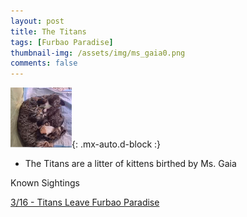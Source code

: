 ```yaml
---
layout: post
title: The Titans
tags: [Furbao Paradise]
thumbnail-img: /assets/img/ms_gaia0.png
comments: false
---
```


![The Titans](/assets/img/ms_gaia0.png){: .mx-auto.d-block :}

* The Titans are a litter of kittens birthed by Ms. Gaia

Known Sightings

[3/16 - Titans Leave Furbao Paradise](https://www.youtube.com/watch?v=rcjLhIvcsq4)
